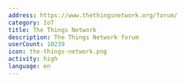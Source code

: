 ```yaml
---
address: https://www.thethingsnetwork.org/forum/
category: IoT
title: The Things Network
description: The Things Network forum
userCount: 10239
icon: the-things-network.png
activity: high
language: en
---
```

